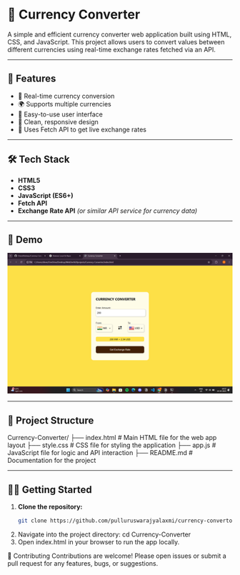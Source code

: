 # 💱 Currency Converter

A simple and efficient currency converter web application built using HTML, CSS, and JavaScript. This project allows users to convert values between different currencies using real-time exchange rates fetched via an API.

---

## 🚀 Features

- 🔄 Real-time currency conversion
- 🌍 Supports multiple currencies
- 🧠 Easy-to-use user interface
- 🧩 Clean, responsive design
- 🔗 Uses Fetch API to get live exchange rates

---

## 🛠️ Tech Stack

- **HTML5**
- **CSS3**
- **JavaScript (ES6+)**
- **Fetch API**
- **Exchange Rate API** *(or similar API service for currency data)*

---

## 📸 Demo

![Currency Converter Screenshot](screenshot.png)  


---

## 📂 Project Structure

Currency-Converter/
├── index.html         # Main HTML file for the web app layout
├── style.css          # CSS file for styling the application
├── app.js          # JavaScript file for logic and API interaction
├── README.md          # Documentation for the project


---

## 🧑‍💻 Getting Started

1. **Clone the repository:**
   ```bash
   git clone https://github.com/pulluruswarajyalaxmi/currency-convertor.git
2. Navigate into the project directory:
   cd Currency-Converter
3. Open index.html in your browser to run the app locally.


🙌 Contributing
Contributions are welcome! Please open issues or submit a pull request for any features, bugs, or suggestions.
